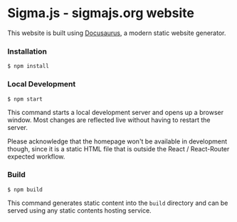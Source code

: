 # Sigma.js - sigmajs.org website

This website is built using [Docusaurus](https://docusaurus.io/), a modern static website generator.

### Installation

```
$ npm install
```

### Local Development

```
$ npm start
```

This command starts a local development server and opens up a browser window. Most changes are reflected live without having to restart the server.

Please acknowledge that the homepage won't be available in development though, since it is a static HTML file that is outside the React / React-Router expected workflow.

### Build

```
$ npm build
```

This command generates static content into the `build` directory and can be served using any static contents hosting service.
